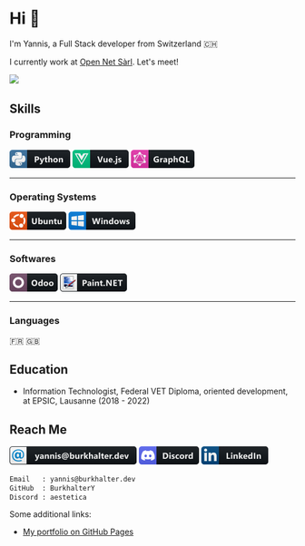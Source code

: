 # Hi 🥸

I'm Yannis, a Full Stack developer from Switzerland 🇨🇭

I currently work at [Open Net Sàrl](https://www.open-net.ch/). Let's meet!

![](https://komarev.com/ghpvc/?username=BurkhalterY&style=for-the-badge)

## Skills

### Programming

![Python](medias/python.png)
![Vue.js](medias/vue.png)
![GraphQL](medias/graphql.png)

---

### Operating Systems

![Ubuntu](medias/ubuntu.png)
![Windows](medias/windows.png)

---

### Softwares

![Odoo](medias/odoo.png)
![Paint.NET](medias/paintdotnet.png)

---

### Languages

🇫🇷 🇬🇧

## Education

- Information Technologist, Federal VET Diploma, oriented development, at EPSIC, Lausanne (2018 - 2022)

## Reach Me

[![yannis@burkhalter.dev](medias/email.png)](mailto:yannis@burkhalter.dev)
[![Discord](medias/discord.png)](https://discordapp.com/users/317230160124313610)
[![LinkedIn](medias/linkedin.png)](https://www.linkedin.com/in/yannis-burkhalter)

    Email   : yannis@burkhalter.dev
    GitHub  : BurkhalterY
    Discord : aestetica

Some additional links:

- [My portfolio on GitHub Pages](https://burkhaltery.github.io/en)
